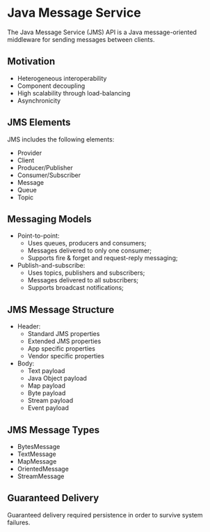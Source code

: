 # Java Message Service

The Java Message Service (JMS) API is a Java message-oriented middleware for sending messages between clients.

## Motivation

* Heterogeneous interoperability
* Component decoupling
* High scalability through load-balancing
* Asynchronicity

## JMS Elements

JMS includes the following elements: 
* Provider
* Client
* Producer/Publisher
* Consumer/Subscriber
* Message
* Queue
* Topic

## Messaging Models

* Point-to-point: 
    * Uses queues, producers and consumers;
    * Messages delivered to only one consumer;
    * Supports fire & forget and request-reply messaging;
* Publish-and-subscribe: 
    * Uses topics, publishers and subscribers;
    * Messages delivered to all subscribers;
    * Supports broadcast notifications;
    
## JMS Message Structure 

* Header:
    * Standard JMS properties
    * Extended JMS properties
    * App specific properties
    * Vendor specific properties
* Body: 
    * Text payload
    * Java Object payload
    * Map payload
    * Byte payload
    * Stream payload
    * Event payload
    
## JMS Message Types

* BytesMessage
* TextMessage
* MapMessage
* OrientedMessage
* StreamMessage

## Guaranteed Delivery

Guaranteed delivery required persistence in order to survive system failures.

